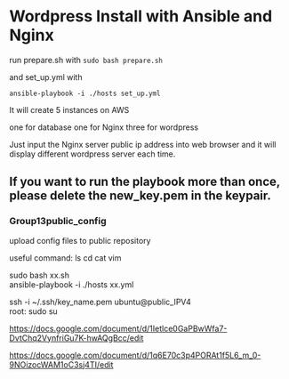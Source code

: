 
# Wordpress Install with Ansible and Nginx

run prepare.sh with `sudo bash prepare.sh`

and set_up.yml with 

`ansible-playbook -i ./hosts set_up.yml`

It will create 5 instances on AWS

one for database
one for Nginx
three for wordpress

Just input the Nginx server public ip address into web browser and it will display different wordpress server each time.

## If you want to run the playbook more than once, please delete the new_key.pem in the keypair.






























### Group13public_config
upload config files to public repository

useful command:
ls
cd
cat
vim

sudo bash xx.sh  <br>
ansible-playbook -i ./hosts xx.yml

ssh -i ~/.ssh/key_name.pem ubuntu@public_IPV4 <br>
root: sudo su

https://docs.google.com/document/d/1Ietlce0GaPBwWfa7-DvtChq2VynfriGu7K-hwAQgBcc/edit

https://docs.google.com/document/d/1q6E70c3p4PORAt1f5L6_m_0-9NOizocWAM1oC3sj4TI/edit
